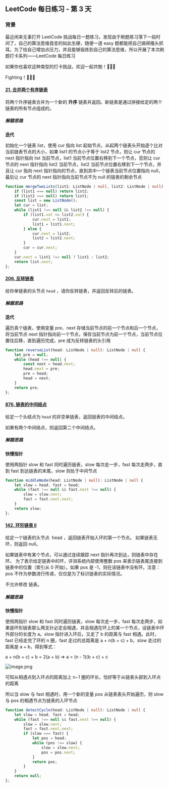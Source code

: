 ## LeetCode 每日练习 - 第 3 天

### 背景

最近闲来无事打开 LeetCode 挑战每日一题练习，发现由于刷题练习落下一段时间了，自己的算法思维竟变的如此生硬，随便一道 easy 题都能把自己搞得搔头抓耳。为了给自己增加点压力，并且能够锻炼到自己的算法思维，所以开展了本次刷题打卡系列——LeetCode 每日练习

如果你也喜欢这种类型的打卡挑战，欢迎一起共勉！🎉🎉🎉

Fighting！🚀🚀🚀

#### [21. 合并两个有序链表](https://leetcode.cn/problems/merge-two-sorted-lists/)

将两个升序链表合并为一个新的 **升序** 链表并返回。新链表是通过拼接给定的两个链表的所有节点组成的。

##### 解题思路

**迭代**

初始化一个链表 list，使用 cur 指向 list 起始节点，从起两个链表头开始逐个比对当前链表节点的大小，如果 list1 的节点小于等于 list2 节点，则让 cur 节点的 next 指针指向 list 当前节点，list1 当前节点位置右移到下一个节点，否则让 cur 节点的 next 指针指向 list2 当前节点，list2 当前节点位置右移到下一个节点，并且让 cur 指向 next 指针指向的节点，直到其中一个链表当前节点位置指向 null，最后让 cur 节点的 next 指针指向当前节点不为 null 的链表的剩余节点

```ts
function mergeTwoLists(list1: ListNode | null, list2: ListNode | null): ListNode | null {
    if (list1 === null) return list2;
    if (list2 === null) return list1;
    const list = new ListNode();
    let cur = list;
    while (list1 !== null && list2 !== null) {
        if (list1.val <= list2.val) {
            cur.next = list1;
            list1 = list1.next;
        } else {
            cur.next = list2;
            list2 = list2.next;
        }
        cur = cur.next;
    }
    cur.next = list1 !== null ? list1 : list2;
    return list.next;
};
```

#### [206. 反转链表](https://leetcode.cn/problems/reverse-linked-list/)

给你单链表的头节点 `head` ，请你反转链表，并返回反转后的链表。

##### 解题思路

**迭代**

遍历真个链表，使用变量 pre、next 存储当前节点的前一个节点和后一个节点，将当前节点 next 指针指向前一个节点，保存当前节点为前一个节点，当前节点位置往后移，直到遍历完成，pre 成为反转链表的头引用

```ts
function reverseList(head: ListNode | null): ListNode | null {
    let pre = null;
    while (head !== null) {
        const next = head.next;
        head.next = pre;
        pre = head;
        head = next;
    }
    return pre;
};
```

#### [876. 链表的中间结点](https://leetcode.cn/problems/middle-of-the-linked-list/)

给定一个头结点为 `head` 的非空单链表，返回链表的中间结点。

如果有两个中间结点，则返回第二个中间结点。

##### 解题思路

**快慢指针**

使用两指针 slow 和 fast 同时遍历链表，slow 每次走一步，fast 每次走两步，直到 fast 到达链表的末尾，slow 则处于中间节点

```ts
function middleNode(head: ListNode | null): ListNode | null {
    let slow = head, fast = head;
    while (fast !== null && fast.next !== null) {
        slow = slow.next;
        fast = fast.next.next;
    }
    return slow;
};
```

#### [142. 环形链表 II](https://leetcode.cn/problems/linked-list-cycle-ii/)

给定一个链表的头节点  head ，返回链表开始入环的第一个节点。 如果链表无环，则返回 null。

如果链表中有某个节点，可以通过连续跟踪 next 指针再次到达，则链表中存在环。 为了表示给定链表中的环，评测系统内部使用整数 pos 来表示链表尾连接到链表中的位置（索引从 0 开始）。如果 pos 是 -1，则在该链表中没有环。注意：pos 不作为参数进行传递，仅仅是为了标识链表的实际情况。

不允许修改 链表。

##### 解题思路

**快慢指针**

使用两指针 slow 和 fast 同时遍历链表，slow 每次走一步，fast 每次走两步，如果是环形链表那么两支针必定会相遇，并且相遇在环上的某一个节点，设链表中环外部分的长度为 a。slow 指针进入环后，又走了 b 的距离与 fast 相遇。此时，fast 已经走完了环的 n 圈，fast 走过的总距离是 a + n(b + c) + b，slow 走过的距离是 a + b，得到等式：

a + n(b + c) + b = 2(a + b)  =>  a = (n - 1)(b + c) + c

![image.png](https://pic.leetcode-cn.com/1648037600-WNvNNt-image.png)

可知从相遇点到入环点的距离加上 n−1 圈的环长，恰好等于从链表头部到入环点的距离

所以当 slow 与 fast 相遇时，用一个新的变量 pos 从链表表头开始遍历，则 slow 与 pos 的相遇节点为链表的入环节点

```ts
function detectCycle(head: ListNode | null): ListNode | null {
    let slow = head, fast = head;
    while (fast !== null && fast.next !== null) {
        slow = slow.next;
        fast = fast.next.next;
        if (slow === fast) {
            let pos = head;
            while (pos !== slow) {
                slow = slow.next;
                pos = pos.next;
            }
            return pos;
        }
    }
    return null;
};
```
